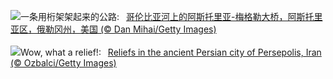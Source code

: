 ![](https://www.bing.com/th?id=OHR.AstoriaBridge_ZH-CN5052905610_UHD.jpg&w=1000)一条用桁架架起来的公路:&nbsp;&ensp;[哥伦比亚河上的阿斯托里亚-梅格勒大桥，阿斯托里亚区，俄勒冈州，美国 (© Dan Mihai/Getty Images)](https://www.bing.com/th?id=OHR.AstoriaBridge_ZH-CN5052905610_UHD.jpg)
<br><br/>
![](https://www.bing.com/th?id=OHR.PersepolisRelief_EN-US9435779068_UHD.jpg&w=1000)Wow, what a relief!:&nbsp;&ensp;[Reliefs in the ancient Persian city of Persepolis, Iran (© Ozbalci/Getty Images)](https://www.bing.com/th?id=OHR.PersepolisRelief_EN-US9435779068_UHD.jpg)
<br><br/>
